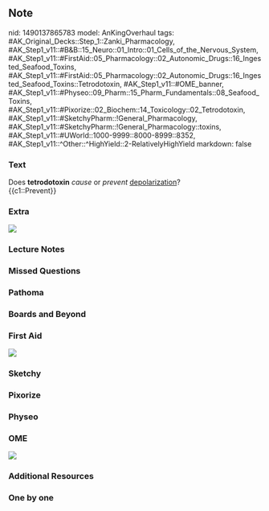 ## Note
nid: 1490137865783
model: AnKingOverhaul
tags: #AK_Original_Decks::Step_1::Zanki_Pharmacology, #AK_Step1_v11::#B&B::15_Neuro::01_Intro::01_Cells_of_the_Nervous_System, #AK_Step1_v11::#FirstAid::05_Pharmacology::02_Autonomic_Drugs::16_Ingested_Seafood_Toxins, #AK_Step1_v11::#FirstAid::05_Pharmacology::02_Autonomic_Drugs::16_Ingested_Seafood_Toxins::Tetrodotoxin, #AK_Step1_v11::#OME_banner, #AK_Step1_v11::#Physeo::09_Pharm::15_Pharm_Fundamentals::08_Seafood_Toxins, #AK_Step1_v11::#Pixorize::02_Biochem::14_Toxicology::02_Tetrodotoxin, #AK_Step1_v11::#SketchyPharm::!General_Pharmacology, #AK_Step1_v11::#SketchyPharm::!General_Pharmacology::toxins, #AK_Step1_v11::#UWorld::1000-9999::8000-8999::8352, #AK_Step1_v11::^Other::^HighYield::2-RelativelyHighYield
markdown: false

### Text
<div>
  Does <b>tetrodotoxin</b> <i>cause</i> or <i>prevent</i>
  <u>depolarization</u>?
</div>
<div>
  {{c1::Prevent}}
</div>

### Extra
<img src="paste-396897927823858.jpg">

### Lecture Notes


### Missed Questions


### Pathoma


### Boards and Beyond


### First Aid
<img src="tmpLGaGXL.png">

### Sketchy


### Pixorize


### Physeo


### OME
<div class="ome-widget">
  <a href="https://onlinemeded.org?ref=anki"><img src=
  "_OME_AnkiFlashcards_General_7.png"></a>
</div>

### Additional Resources


### One by one

